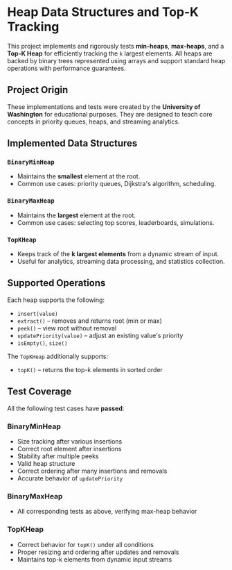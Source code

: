 # Heap Data Structures and Top-K Tracking

This project implements and rigorously tests **min-heaps**, **max-heaps**, 
and a **Top-K Heap** for efficiently tracking the `k` largest elements. 
All heaps are backed by binary trees represented using arrays and support standard 
heap operations with performance guarantees.

## Project Origin

These implementations and tests were created by the **University of Washington** 
for educational purposes. They are designed to teach core concepts in priority queues, heaps, and streaming analytics.


## Implemented Data Structures

### `BinaryMinHeap`
- Maintains the **smallest** element at the root.
- Common use cases: priority queues, Dijkstra's algorithm, scheduling.

### `BinaryMaxHeap`
- Maintains the **largest** element at the root.
- Common use cases: selecting top scores, leaderboards, simulations.

### `TopKHeap`
- Keeps track of the **k largest elements** from a dynamic stream of input.
- Useful for analytics, streaming data processing, and statistics collection.

## Supported Operations

Each heap supports the following:
- `insert(value)`
- `extract()` – removes and returns root (min or max)
- `peek()` – view root without removal
- `updatePriority(value)` – adjust an existing value's priority
- `isEmpty()`, `size()`

The `TopKHeap` additionally supports:
- `topK()` – returns the top-k elements in sorted order

## Test Coverage

All the following test cases have **passed**:

### BinaryMinHeap
- Size tracking after various insertions
- Correct root element after insertions
- Stability after multiple peeks
- Valid heap structure
- Correct ordering after many insertions and removals
- Accurate behavior of `updatePriority`

### BinaryMaxHeap
- All corresponding tests as above, verifying max-heap behavior

### TopKHeap
- Correct behavior for `topK()` under all conditions
- Proper resizing and ordering after updates and removals
- Maintains top-k elements from dynamic input streams
